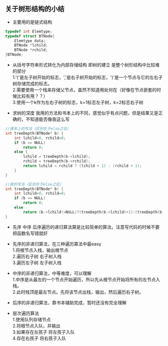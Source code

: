 ## 关于树形结构的小结
- 主要用的是链式结构    
```c++
typedef int Elemtype;
typedef struct BTNode{
	Elemtype data;
	BTNode *lchild;
	BTNode *rchild;
}BTNode;
```
- 从括号字符串形式转化为内部存储结构 即树的建立 是整个树形结构中比较难的部分    
1.'('是左子树开始的标志，','是右子树开始的标志，')'是一个节点与它的左右子树存储完成的标志。   
2.需要使用一个栈来存储父节点，虽然不知道用处何在（好像在节点嵌套的时候比较有用？？）       
3.使用一个k作为左右子树的标志，k=1标志左子树，k=2标志右子树   

- 求树的深度 我用的方法和书本上的不同，感觉似乎有点问题，但是结果又是正确的，不知道能否像我这么写  
```c++
//课本上的写法（区别在于else之后）
int treeDepth(BTNode* b) {
	int lchild=0, rchild=0;
	if (b == NULL)
		return 0;
	else {
		lchild = treeDepth(b->lchild);
		rchild = treeDepth(b->rchild);
		return lchild > rchild ? (lchild + 1) : (rchild + 1);
	}
}
```
```c++
//我的写法（区别在于else之后）
int treeDepth(BTNode* b) {
	int lchild=0, rchild=0;
	if (b == NULL)
		return 0;
	else 
		return (b->lchild!=NULL)?(treeDepth(b->lchild)+1):(treeDepth(b->rchild)+1);
}
```

- 先序 中序 后序遍历的递归算法算是比较简单的算法，注意写代码的时候不要把函数名写错就好    

- 先序的非递归算法，在三种遍历算法中最easy  
1.将根节点入栈，输出根节点    
2.遍历右子树 右子树入栈    
3.遍历左子树 左子树入栈    

- 中序的非递归算法，中等难度，可以理解    
1.中序是从最左的一个节点开始遍历，所以先从根节点开始将所有的左节点入栈。  
2.此时栈顶是最左节点。先将该节点出栈，输出，然后遍历右子树。    

- 后序的非递归算法，靠书本辅助完成，暂时还没有完全理解

- 层次遍历算法   
1.使用队列存储节点   
2.将根节点入队，并输出   
3.如果存在左孩子 将左孩子入队    
4.存在右孩子 将右孩子入队
